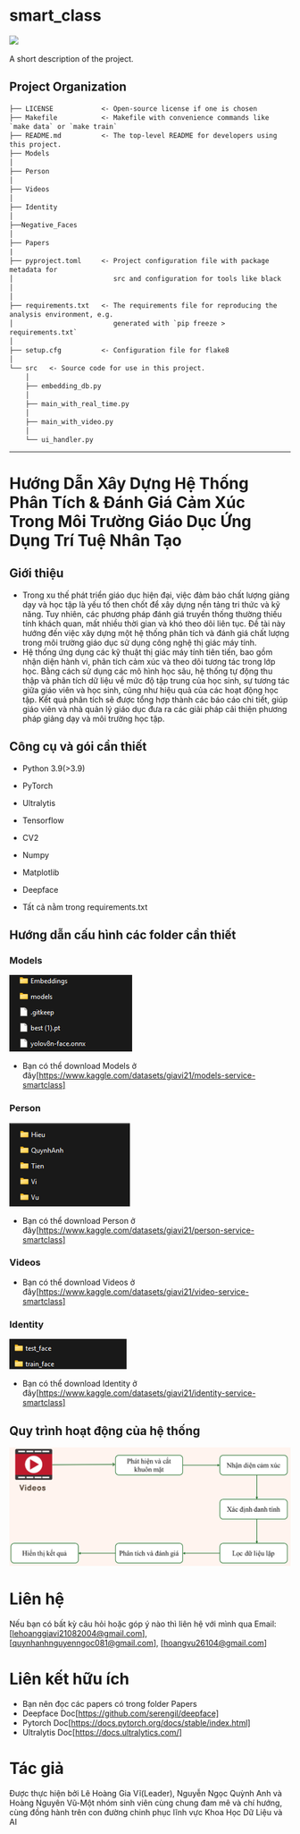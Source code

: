 # smart_class

<a target="_blank" href="https://cookiecutter-data-science.drivendata.org/">
    <img src="https://img.shields.io/badge/CCDS-Project%20template-328F97?logo=cookiecutter" />
</a>

A short description of the project.

## Project Organization

```
├── LICENSE            <- Open-source license if one is chosen
├── Makefile           <- Makefile with convenience commands like `make data` or `make train`
├── README.md          <- The top-level README for developers using this project.
├── Models
│
├── Person              
│      
├── Videos   
│
├── Identity  
│ 
├──Negative_Faces                  
│
├── Papers  
|
├── pyproject.toml     <- Project configuration file with package metadata for 
│                         src and configuration for tools like black
│
│
├── requirements.txt   <- The requirements file for reproducing the analysis environment, e.g.
│                         generated with `pip freeze > requirements.txt`
│
├── setup.cfg          <- Configuration file for flake8
│
└── src   <- Source code for use in this project.
    │
    ├── embedding_db.py            
    │
    ├── main_with_real_time.py               
    │
    ├── main_with_video.py              
    │
    └── ui_handler.py               
```

--------
# Hướng Dẫn Xây Dựng Hệ Thống Phân Tích & Đánh Giá Cảm Xúc Trong Môi Trường Giáo Dục Ứng Dụng Trí Tuệ Nhân Tạo

## Giới thiệu
- Trong xu thế phát triển giáo dục hiện đại, việc đảm bảo chất lượng giảng dạy và học tập là yếu tố then chốt để xây dựng nền tảng tri thức và kỹ năng. Tuy nhiên, các phương pháp đánh giá truyền thống thường thiếu tính khách quan, mất nhiều thời gian và khó theo dõi liên tục. Đề tài này hướng đến việc xây dựng một hệ thống phân tích và đánh giá chất lượng trong môi trường giáo dục sử dụng công nghệ thị giác máy tính.
- Hệ thống ứng dụng các kỹ thuật thị giác máy tính tiên tiến, bao gồm nhận diện hành vi, phân tích cảm xúc và theo dõi tương tác trong lớp học. Bằng cách sử dụng các mô hình học sâu, hệ thống tự động thu thập và phân tích dữ liệu về mức độ tập trung của học sinh, sự tương tác giữa giáo viên và học sinh, cũng như hiệu quả của các hoạt động học tập. Kết quả phân tích sẽ được tổng hợp thành các báo cáo chi tiết, giúp giáo viên và nhà quản lý giáo dục đưa ra các giải pháp cải thiện phương pháp giảng dạy và môi trường học tập.

## Công cụ và gói cần thiết
- Python 3.9(>3.9)
- PyTorch 
- Ultralytis
- Tensorflow
- CV2
- Numpy
- Matplotlib
- Deepface

- Tất cả nằm trong requirements.txt
## Hướng dẫn cấu hình các folder cần thiết
### Models
![Models](models.jpg)
- Bạn có thể download Models ở đây[https://www.kaggle.com/datasets/giavi21/models-service-smartclass]
### Person
![Person](person.png)
- Bạn có thể download Person ở đây[https://www.kaggle.com/datasets/giavi21/person-service-smartclass]
### Videos
- Bạn có thể download Videos ở đây[https://www.kaggle.com/datasets/giavi21/video-service-smartclass]
### Identity
![Identity](identity.png)
- Bạn có thể download Identity ở đây[https://www.kaggle.com/datasets/giavi21/identity-service-smartclass]

## Quy trình hoạt động của hệ thống 
![Mô tả quy trình](system_process.png)

# Liên hệ
Nếu bạn có bất kỳ câu hỏi hoặc góp ý nào thì liên hệ với mình qua Email:[lehoanggiavi21082004@gmail.com], [quynhanhnguyenngoc081@gmail.com], [hoangvu26104@gmail.com]

# Liên kết hữu ích
- Bạn nên đọc các papers có trong folder Papers
- Deepface Doc[https://github.com/serengil/deepface]
- Pytorch Doc[https://docs.pytorch.org/docs/stable/index.html]
- Ultralytis Doc[https://docs.ultralytics.com/]

# Tác giả 
Được thực hiện bởi Lê Hoàng Gia Vĩ(Leader), Nguyễn Ngọc Quỳnh Anh và Hoàng Nguyên Vũ-Một nhóm sinh viên cùng chung đam mê và chí hướng, cùng đồng hành trên con đường chinh phục lĩnh vực Khoa Học Dữ Liệu và AI
